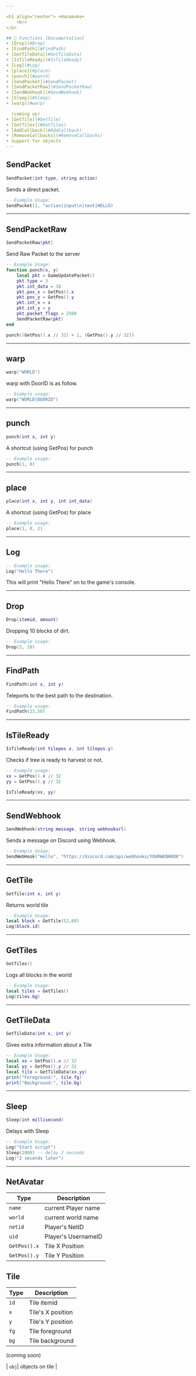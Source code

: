 ```yaml
---

<h1 align="center"> +Hanamuke+
    <br> 
</p>

## 📝 Functions [Documentation]
+ [Drop](#Drop)
+ [FindPath](#FindPath)
+ [GetTileData](#GetTileData)
+ [IsTileReady](#IsTileReady)
+ [Log](#Log)
+ [place](#place)
+ [punch](#punch)
+ [SendPacket](#SendPacket)
+ [SendPacketRaw](#SendPacketRaw)  
+ [SendWebhook](#SendWebhook)
+ [Sleep](#Sleep)
+ [warp](#warp)

  (coming up)
+ [GetTile](#GetTile)
+ [GetTiles](#GetTiles)
+ [AddCallback](#AddCallback)
+ [RemoveCallbacks](#RemoveCallbacks)
+ Support for objects
---
```


## SendPacket
```lua
SendPacket(int type, string action)
```
Sends a direct packet.
```lua
-- Example Usage:
SendPacket(2, "action|input\n|text|HELLO)
```
---

## SendPacketRaw
```lua
SendPacketRaw(pkt)
```
Send Raw Packet to the server
```lua
-- Example Usage:
function punch(x, y)
    local pkt = GameUpdatePacket()
    pkt.type = 3
    pkt.int_data = 18
    pkt.pos_x = GetPos().x
    pkt.pos_y = GetPos().y
    pkt.int_x = x
    pkt.int_y = y
    pkt.packet_flags = 2560
    SendPacketRaw(pkt)
end

punch((GetPos().x // 32) + 1, (GetPos().y // 32))
```

---

## warp
```lua
warp("WORLD")
```

warp with DoorID is as follow.
```lua
-- Example usage:
warp("WORLD|DOORID")
```

---

## punch
```lua
punch(int x, int y)
```
A shortcut (using GetPos) for punch
```lua
-- Example usage:
punch(1, 0)
```

---

## place
```lua
place(int x, int y, int int_data)
```
A shortcut (using GetPos) for place
```lua
-- Example usage:
place(1, 0, 2)
```

---

## Log
```lua
-- Example usage:
Log("Hello There")
```
This will print "Hello There" on to the game's console.

---

## Drop
```lua
Drop(itemid, amount)
```
Dropping 10 blocks of dirt.
```lua
-- Example usage:
Drop(2, 10)
```

---

## FindPath
```lua
FindPath(int x, int y)
```
Teleports to the best path to the destination.
```lua
-- Example usage:
FindPath(23,50)
```

---

## IsTileReady
```lua
IsTileReady(int tilepos.x, int tilepos.y)
```
Checks if tree is ready to harvest or not. 
```lua
-- Example usage:
xx = GetPos().x // 32
yy = GetPos().y // 32

IsTileReady(xx, yy)
```

---

## SendWebhook
```lua
SendWebhook(string message, string webhookurl)
```
Sends a message on Discord using Webhook.
```lua
-- Example Usage:
SendWebHook("Hello", "https://discord.com/api/webhooks/YOURWEBHOOK")
```

---

## GetTile
```lua
GetTile(int x, int y)
```
Returns world tile
```lua
-- Example Usage:
local block = GetTile(52,60)
Log(block.id)
```

---

## GetTiles
```lua
GetTiles()
```
Logs all blocks in the world
```lua
-- Example Usage:
local tiles = GetTiles()
Log(tiles.bg)
```

---

## GetTileData
```lua
GetTileData(int x, int y)
```
Gives extra information about a Tile
```lua
-- Example Usage:
local xx = GetPos().x // 32
local yy = GetPos().y // 32
local tile = GetTileData(xx,yy)
print("Foreground:", tile.fg)
print("Background:", tile.bg)
```

---

## Sleep
```lua
Sleep(int millisecond)
```
Delays with Sleep
```lua
-- Example Usage:
Log("Start script")
Sleep(2000) -- delay 2 seconds
Log("2 seconds later")
```

---

## **NetAvatar**
| Type      | Description |
| --------- | ----------- |
| `name`| current Player name |
| `world`| current world name |
| `netid`| Player's NetID |
| `uid`     | Player's UsernameID |
| `GetPos().x`| Tile X Position |     
| `GetPos().y`| Tile Y Position |

## **Tile**
| Type      | Description |
| --------- | ----------- |
| `id`| Tile itemid |
| `x`| Tile's X position |
| `y`| Tile's Y position |
| `fg`| Tile foreground |
| `bg`| Tile background |

(coming soon)

| `obj`| objects on tile |
